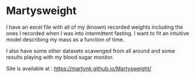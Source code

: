 # Martysweight

I have an excel file with all of my (known) recorded weights including the ones I recorded when I was into intermittent fasting. I want to fit an intuitive model describing my mass as a function of time.

I also have some other datasets scavenged from all around and some results playing with my blood sugar monitor.

Site is available at : https://martynk.github.io/Martysweight/ 